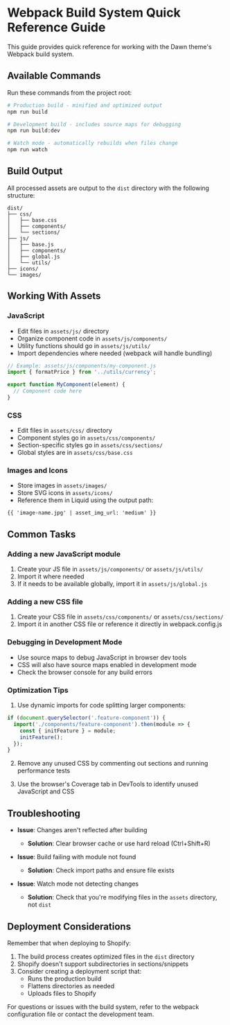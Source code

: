 # Webpack Build System Quick Reference Guide

This guide provides quick reference for working with the Dawn theme's Webpack build system.

## Available Commands

Run these commands from the project root:

```bash
# Production build - minified and optimized output
npm run build

# Development build - includes source maps for debugging
npm run build:dev

# Watch mode - automatically rebuilds when files change
npm run watch
```

## Build Output

All processed assets are output to the `dist` directory with the following structure:

```
dist/
├── css/
│   ├── base.css
│   ├── components/
│   └── sections/
├── js/
│   ├── base.js
│   ├── components/
│   ├── global.js
│   └── utils/
├── icons/
└── images/
```

## Working With Assets

### JavaScript

- Edit files in `assets/js/` directory
- Organize component code in `assets/js/components/`
- Utility functions should go in `assets/js/utils/`
- Import dependencies where needed (webpack will handle bundling)

```javascript
// Example: assets/js/components/my-component.js
import { formatPrice } from '../utils/currency';

export function MyComponent(element) {
  // Component code here
}
```

### CSS

- Edit files in `assets/css/` directory
- Component styles go in `assets/css/components/`
- Section-specific styles go in `assets/css/sections/`
- Global styles are in `assets/css/base.css`

### Images and Icons

- Store images in `assets/images/`
- Store SVG icons in `assets/icons/`
- Reference them in Liquid using the output path:

```liquid
{{ 'image-name.jpg' | asset_img_url: 'medium' }}
```

## Common Tasks

### Adding a new JavaScript module

1. Create your JS file in `assets/js/components/` or `assets/js/utils/`
2. Import it where needed
3. If it needs to be available globally, import it in `assets/js/global.js`

### Adding a new CSS file

1. Create your CSS file in `assets/css/components/` or `assets/css/sections/`
2. Import it in another CSS file or reference it directly in webpack.config.js

### Debugging in Development Mode

- Use source maps to debug JavaScript in browser dev tools
- CSS will also have source maps enabled in development mode
- Check the browser console for any build errors

### Optimization Tips

1. Use dynamic imports for code splitting larger components:

```javascript
if (document.querySelector('.feature-component')) {
  import('./components/feature-component').then(module => {
    const { initFeature } = module;
    initFeature();
  });
}
```

2. Remove any unused CSS by commenting out sections and running performance tests

3. Use the browser's Coverage tab in DevTools to identify unused JavaScript and CSS

## Troubleshooting

- **Issue**: Changes aren't reflected after building
  - **Solution**: Clear browser cache or use hard reload (Ctrl+Shift+R)

- **Issue**: Build failing with module not found
  - **Solution**: Check import paths and ensure file exists

- **Issue**: Watch mode not detecting changes
  - **Solution**: Check that you're modifying files in the `assets` directory, not `dist`

## Deployment Considerations

Remember that when deploying to Shopify:

1. The build process creates optimized files in the `dist` directory
2. Shopify doesn't support subdirectories in sections/snippets
3. Consider creating a deployment script that:
   - Runs the production build
   - Flattens directories as needed
   - Uploads files to Shopify

For questions or issues with the build system, refer to the webpack configuration file or contact the development team.
